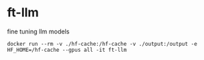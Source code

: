 # ft-llm
fine tuning llm models

```
docker run --rm -v ./hf-cache:/hf-cache -v ./output:/output -e HF_HOME=/hf-cache --gpus all -it ft-llm
```
